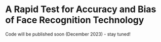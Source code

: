 # A Rapid Test for Accuracy and Bias of Face Recognition Technology

Code will be published soon (December 2023) - stay tuned!